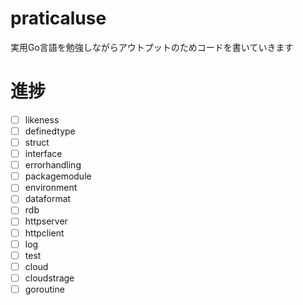 # praticaluse
実用Go言語を勉強しながらアウトプットのためコードを書いていきます
# 進捗
- [ ] likeness
- [ ] definedtype
- [ ] struct
- [ ] interface
- [ ] errorhandling
- [ ] packagemodule
- [ ] environment
- [ ] dataformat
- [ ] rdb
- [ ] httpserver
- [ ] httpclient
- [ ] log
- [ ] test
- [ ] cloud
- [ ] cloudstrage
- [ ] goroutine